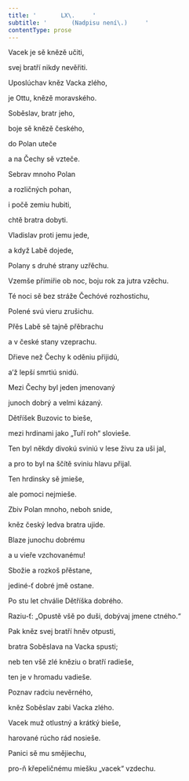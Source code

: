 ```yaml
---
title: '       LX\.     '
subtitle: '       (Nadpisu není\.)     '
contentType: prose
---
```


Vacek je sě knězě učiti,

svej bratří nikdy nevěřiti.

Uposlúchav kněz Vacka zlého,

je Ottu, knězě moravského.

Soběslav, bratr jeho,

boje sě knězě českého,

do Polan uteče

a na Čechy sě vzteče.

Sebrav mnoho Polan

a rozličných pohan,

i počě zemiu hubiti,

chtě bratra dobyti.

Vladislav proti jemu jede,

a když Labě dojede,

Polany s druhé strany uzřěchu.

Vzemše přímiřie ob noc, boju rok za jutra vzěchu.

Té noci sě bez stráže Čechóvé rozhostichu,

Polené svú vieru zrušichu.

Přěs Labě sě tajně přěbrachu

a v české stany vzeprachu.

Dřieve než Čechy k oděniu přijidú,

a’ž lepší smrtiú snidú.

Mezi Čechy byl jeden jmenovaný

junoch dobrý a velmi kázaný.

Dětříšek Buzovic to bieše,

mezi hrdinami jako „Tuří roh“ slovieše.

Ten byl někdy divokú sviniú v lese živu za uši jal,

a pro to byl na ščítě sviniu hlavu přijal.

Ten hrdinsky sě jmieše,

ale pomoci nejmieše.

Zbiv Polan mnoho, neboh snide,

kněz český ledva bratra ujide.

Blaze junochu dobrému

a u vieře vzchovanému!

Sbožie a rozkoš přěstane,

jediné-ť dobré jmě ostane.

Po stu let chválie Dětříška dobrého.

Raziu-ť: „Opustě všě po duši, dobývaj jmene ctného.“

Pak kněz svej bratří hněv otpusti,

bratra Soběslava na Vacka spusti;

neb ten všě zlé kněziu o bratří radieše,

ten je v hromadu vadieše.

Poznav radciu nevěrného,

kněz Soběslav zabi Vacka zlého.

Vacek muž otlustný a krátký bieše,

harované rúcho rád nosieše.

Panici sě mu smějiechu,

pro-ň křepeličnému miešku „vacek“ vzdechu.
